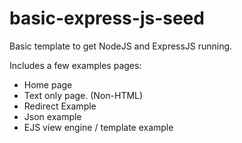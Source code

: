 # basic-express-js-seed
Basic template to get NodeJS and ExpressJS running.

Includes a few examples pages:
* Home page
* Text only page. (Non-HTML)
* Redirect Example
* Json example
* EJS view engine / template example
